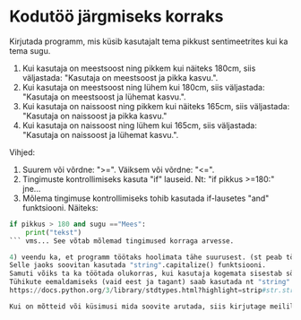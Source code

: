 # Kodutöö järgmiseks korraks

Kirjutada programm, mis küsib kasutajalt tema pikkust sentimeetrites kui ka tema sugu.

1. Kui kasutaja on meestsoost ning pikkem kui näiteks 180cm, siis väljastada: "Kasutaja on meestsoost ja pikka kasvu.".
2. Kui kasutaja on meestsoost ning lühem kui 180cm, siis väljastada: "Kasutaja on meestsoost ja lühemat kasvu.".
3. Kui kasutaja on naissoost ning pikkem kui näiteks 165cm, siis väljastada: "Kasutaja on naissoost ja pikka kasvu."
4. Kui kasutaja on naissoost ning lühem kui 165cm, siis väljastada: "Kasutaja on naissoost ja lühemat kasvu.".

Vihjed:

1) Suurem või võrdne: ">=".
Väiksem või võrdne: "<=".
2) Tingimuste kontrollimiseks kasuta "if" lauseid. Nt: "if pikkus >=180:" jne...
3) Mõlema tingimuse kontrollimiseks tohib kasutada if-lausetes "and" funktsiooni.
Näiteks: 
```python
if pikkus > 180 and sugu =="Mees":
    print("tekst")
``` vms... See võtab mõlemad tingimused korraga arvesse.

4) veendu ka, et programm töötaks hoolimata tähe suurusest. (st peab töötama kui sisestada nt MEES/Mees/mees).
Selle jaoks soovitan kasutada "string".capitalize() funktsiooni.
Samuti võiks ta ka töötada olukorras, kui kasutaja kogemata sisestab sõna ette või järgi mingid tühikud.
Tühikute eemaldamiseks (vaid eest ja tagant) saab kasutada nt "string".split()
https://docs.python.org/3/library/stdtypes.html?highlight=strip#str.strip

Kui on mõtteid või küsimusi mida soovite arutada, siis kirjutage meilile: a.raag@ristiku.tln.edu.ee
